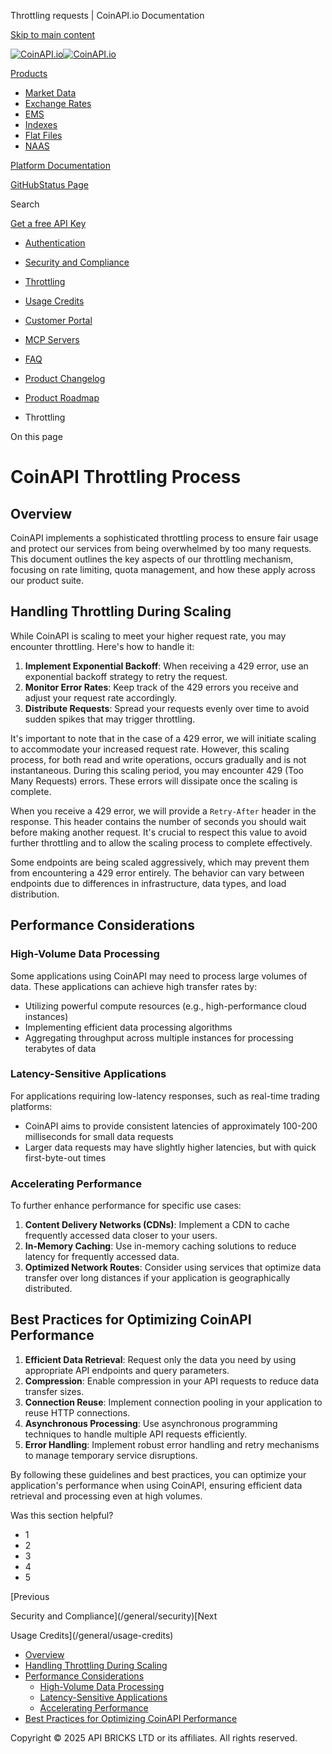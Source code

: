 Throttling requests | CoinAPI.io Documentation




[Skip to main content](#__docusaurus_skipToContent_fallback)

[![CoinAPI.io](/img/logo.svg)![CoinAPI.io](/img/logo.svg)](https://www.coinapi.io)

[Products](/general/throttling)

* [Market Data](/market-data/)
* [Exchange Rates](/exchange-rates-api/)
* [EMS](/ems-api/)
* [Indexes](/indexes-api/)
* [Flat Files](/flat-files-api/)
* [NAAS](/naas-api/)

[Platform Documentation](/general/authentication)

[GitHub](https://github.com/api-bricks/api-bricks-sdk)[Status Page](https://status.coinapi.io)

Search

[Get a free API Key](https://console.coinapi.io/?link=/apikeys/create)

* [Authentication](/general/authentication)
* [Security and Compliance](/general/security)
* [Throttling](/general/throttling)
* [Usage Credits](/general/usage-credits)
* [Customer Portal](/general/customer-portal/)
* [MCP Servers](/general/mcp-servers)
* [FAQ](/general/faq/)
* [Product Changelog](/general/changelog/)
* [Product Roadmap](/general/roadmap)

* Throttling

On this page

CoinAPI Throttling Process
==========================

Overview[​](/general/throttling#overview "Direct link to Overview")
-------------------------------------------------------------------

CoinAPI implements a sophisticated throttling process to ensure fair usage and protect our services from being overwhelmed by too many requests. This document outlines the key aspects of our throttling mechanism, focusing on rate limiting, quota management, and how these apply across our product suite.

Handling Throttling During Scaling[​](/general/throttling#handling-throttling-during-scaling "Direct link to Handling Throttling During Scaling")
-------------------------------------------------------------------------------------------------------------------------------------------------

While CoinAPI is scaling to meet your higher request rate, you may encounter throttling. Here's how to handle it:

1. **Implement Exponential Backoff**: When receiving a 429 error, use an exponential backoff strategy to retry the request.
2. **Monitor Error Rates**: Keep track of the 429 errors you receive and adjust your request rate accordingly.
3. **Distribute Requests**: Spread your requests evenly over time to avoid sudden spikes that may trigger throttling.

It's important to note that in the case of a 429 error, we will initiate scaling to accommodate your increased request rate. However, this scaling process, for both read and write operations, occurs gradually and is not instantaneous. During this scaling period, you may encounter 429 (Too Many Requests) errors. These errors will dissipate once the scaling is complete.

When you receive a 429 error, we will provide a `Retry-After` header in the response. This header contains the number of seconds you should wait before making another request. It's crucial to respect this value to avoid further throttling and to allow the scaling process to complete effectively.

Some endpoints are being scaled aggressively, which may prevent them from encountering a 429 error entirely. The behavior can vary between endpoints due to differences in infrastructure, data types, and load distribution.

Performance Considerations[​](/general/throttling#performance-considerations "Direct link to Performance Considerations")
-------------------------------------------------------------------------------------------------------------------------

### High-Volume Data Processing[​](/general/throttling#high-volume-data-processing "Direct link to High-Volume Data Processing")

Some applications using CoinAPI may need to process large volumes of data. These applications can achieve high transfer rates by:

* Utilizing powerful compute resources (e.g., high-performance cloud instances)
* Implementing efficient data processing algorithms
* Aggregating throughput across multiple instances for processing terabytes of data

### Latency-Sensitive Applications[​](/general/throttling#latency-sensitive-applications "Direct link to Latency-Sensitive Applications")

For applications requiring low-latency responses, such as real-time trading platforms:

* CoinAPI aims to provide consistent latencies of approximately 100-200 milliseconds for small data requests
* Larger data requests may have slightly higher latencies, but with quick first-byte-out times

### Accelerating Performance[​](/general/throttling#accelerating-performance "Direct link to Accelerating Performance")

To further enhance performance for specific use cases:

1. **Content Delivery Networks (CDNs)**: Implement a CDN to cache frequently accessed data closer to your users.
2. **In-Memory Caching**: Use in-memory caching solutions to reduce latency for frequently accessed data.
3. **Optimized Network Routes**: Consider using services that optimize data transfer over long distances if your application is geographically distributed.

Best Practices for Optimizing CoinAPI Performance[​](/general/throttling#best-practices-for-optimizing-coinapi-performance "Direct link to Best Practices for Optimizing CoinAPI Performance")
----------------------------------------------------------------------------------------------------------------------------------------------------------------------------------------------

1. **Efficient Data Retrieval**: Request only the data you need by using appropriate API endpoints and query parameters.
2. **Compression**: Enable compression in your API requests to reduce data transfer sizes.
3. **Connection Reuse**: Implement connection pooling in your application to reuse HTTP connections.
4. **Asynchronous Processing**: Use asynchronous programming techniques to handle multiple API requests efficiently.
5. **Error Handling**: Implement robust error handling and retry mechanisms to manage temporary service disruptions.

By following these guidelines and best practices, you can optimize your application's performance when using CoinAPI, ensuring efficient data retrieval and processing even at high volumes.

Was this section helpful?

* 1
* 2
* 3
* 4
* 5

[Previous

Security and Compliance](/general/security)[Next

Usage Credits](/general/usage-credits)

* [Overview](/general/throttling#overview)
* [Handling Throttling During Scaling](/general/throttling#handling-throttling-during-scaling)
* [Performance Considerations](/general/throttling#performance-considerations)
  + [High-Volume Data Processing](/general/throttling#high-volume-data-processing)
  + [Latency-Sensitive Applications](/general/throttling#latency-sensitive-applications)
  + [Accelerating Performance](/general/throttling#accelerating-performance)
* [Best Practices for Optimizing CoinAPI Performance](/general/throttling#best-practices-for-optimizing-coinapi-performance)

Copyright © 2025 API BRICKS LTD or its affiliates. All rights reserved.